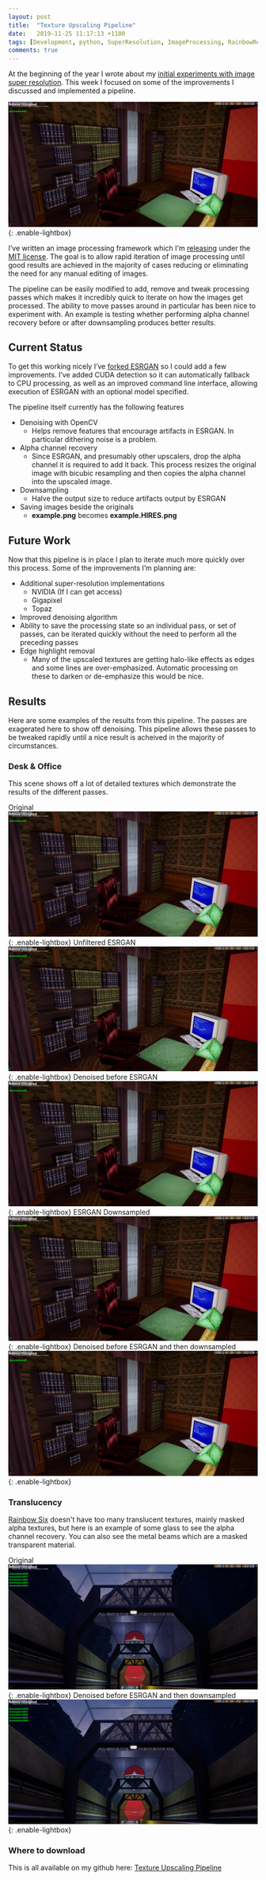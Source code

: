 ```yaml
---
layout: post
title:  "Texture Upscaling Pipeline"
date:   2019-11-25 11:17:13 +1100
tags: [Development, python, SuperResolution, ImageProcessing, RainbowRedux]
comments: true
---
```


At the beginning of the year I wrote about my [initial experiments with image super resolution](/rainbowsix/gamedev/superresolution/rendering/2019/01/04/SuperResolutionTesting.html). This week I focused on some of the improvements I discussed and implemented a pipeline.

![Denoised before ESRGAN and then downsampled](/assets/posts/2019-11-25-TextureUpscalingPipeline.md/Desk-Downsampled-Denoised.jpg){: .enable-lightbox}

I’ve written an image processing framework which I'm [releasing](https://github.com/boristsr/TextureUpscalingPipeline) under the [MIT license](https://github.com/boristsr/TextureUpscalingPipeline/blob/master/LICENSE). The goal is to allow rapid iteration of image processing until good results are achieved in the majority of cases reducing or eliminating the need for any manual editing of images.

<!--more-->

The pipeline can be easily modified to add, remove and tweak processing passes which makes it incredibly quick to iterate on how the images get processed. The ability to move passes around in particular has been nice to experiment with. An example is testing whether performing alpha channel recovery before or after downsampling produces better results.

## Current Status

To get this working nicely I’ve [forked ESRGAN](https://github.com/boristsr/ESRGAN) so I could add a few improvements. I’ve added CUDA detection so it can automatically fallback to CPU processing, as well as an improved command line interface, allowing execution of ESRGAN with an optional model specified.

The pipeline itself currently has the following features

* Denoising with OpenCV
    * Helps remove features that encourage artifacts in ESRGAN. In particular dithering noise is a problem.
* Alpha channel recovery
    * Since ESRGAN, and presumably other upscalers, drop the alpha channel it is required to add it back. This process resizes the original image with bicubic resampling and then copies the alpha channel into the upscaled image.
* Downsampling
    * Halve the output size to reduce artifacts output by ESRGAN
* Saving images beside the originals
    * **example.png** becomes **example.HIRES.png**

## Future Work

Now that this pipeline is in place I plan to iterate much more quickly over this process. Some of the improvements I’m planning are:

* Additional super-resolution implementations
    * NVIDIA (If I can get access)
    * Gigapixel
    * Topaz
* Improved denoising algorithm
* Ability to save the processing state so an individual pass, or set of passes, can be iterated quickly without the need to perform all the preceding passes
* Edge highlight removal
    * Many of the upscaled textures are getting halo-like effects as edges and some lines are over-emphasized. Automatic processing on these to darken or de-emphasize this would be nice.

## Results

Here are some examples of the results from this pipeline. The passes are exagerated here to show off denoising. This pipeline allows these passes to be tweaked rapidly until a nice result is acheived in the majority of circumstances.

### Desk & Office

This scene shows off a lot of detailed textures which demonstrate the results of the different passes.

Original
![Original](/assets/posts/2019-11-25-TextureUpscalingPipeline.md/Desk-Original.jpg){: .enable-lightbox}
Unfiltered ESRGAN
![Unfiltered ESRGAN](/assets/posts/2019-11-25-TextureUpscalingPipeline.md/Desk-UnfilteredESRGAN.jpg){: .enable-lightbox}
Denoised before ESRGAN
![Denoised before ESRGAN](/assets/posts/2019-11-25-TextureUpscalingPipeline.md/Desk-Denoised.jpg){: .enable-lightbox}
ESRGAN Downsampled
![ESRGAN Downsampled](/assets/posts/2019-11-25-TextureUpscalingPipeline.md/Desk-Downsampled.jpg){: .enable-lightbox}
Denoised before ESRGAN and then downsampled
![Denoised before ESRGAN and then downsampled](/assets/posts/2019-11-25-TextureUpscalingPipeline.md/Desk-Downsampled-Denoised.jpg){: .enable-lightbox}

### Translucency

[Rainbow Six](https://en.wikipedia.org/wiki/Tom_Clancy%27s_Rainbow_Six_(video_game)) doesn't have too many translucent textures, mainly masked alpha textures, but here is an example of some glass to see the alpha channel recovery. You can also see the metal beams which are a masked transparent material.

Original
![Original](/assets/posts/2019-11-25-TextureUpscalingPipeline.md/Tunnel-Original.jpg){: .enable-lightbox}
Denoised before ESRGAN and then downsampled
![Denoised before ESRGAN and then downsampled](/assets/posts/2019-11-25-TextureUpscalingPipeline.md/Tunnel-Downsampled-Denoised.jpg){: .enable-lightbox}

### Where to download

This is all available on my github here: [Texture Upscaling Pipeline](https://github.com/boristsr/TextureUpscalingPipeline)